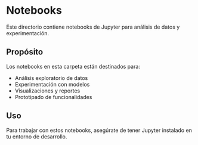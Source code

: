 # Notebooks

Este directorio contiene notebooks de Jupyter para análisis de datos y experimentación.

## Propósito

Los notebooks en esta carpeta están destinados para:
- Análisis exploratorio de datos
- Experimentación con modelos
- Visualizaciones y reportes
- Prototipado de funcionalidades

## Uso

Para trabajar con estos notebooks, asegúrate de tener Jupyter instalado en tu entorno de desarrollo.
